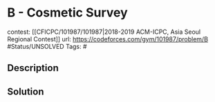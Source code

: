 # B - Cosmetic Survey

contest: [[CFICPC/101987/101987|2018-2019 ACM-ICPC, Asia Seoul Regional Contest]]
url: https://codeforces.com/gym/101987/problem/B
#Status/UNSOLVED
Tags: #

## Description

## Solution

